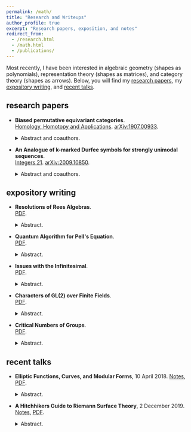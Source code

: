 ```yaml
---
permalink: /math/
title: "Research and Writeups"
author_profile: true
excerpt: "Research papers, exposition, and notes"
redirect_from: 
  - /research.html
  - /math.html
  - /publications/
---
```


Most recently, I have been interested in algebraic geometry (shapes as polynomials), representation theory (shapes as matrices), and category theory (shapes as arrows). 
Below, you will find my [research papers](#research-papers), my [expository writing](#expository-writing), and [recent talks](#recent-talks).

## research papers

* **Biased permutative equivariant categories**.  
[Homology, Homotopy and Applications](http://dx.doi.org/10.4310/HHA.2021.v23.n1.a6). [arXiv:1907.00933](https://arxiv.org/abs/1907.00933).
  <details>
  <summary>Abstract and coauthors.</summary>

    For a finite group $G$, we introduce the complete suboperad $\mathcal QG$ of the categorical $G$-Barratt-Eccles operad $\mathcal PG$. We prove that $\mathcal PG$ is not finitely generated, but $\mathcal QG$ is finitely generated and is a genuine $E_\infty$ $G$-operad (i.e., it is $N_\infty$ and includes all norms). For $G$ cyclic of order 2 or 3, we determine presentations of the object operad of $\mathcal QG$ and conclude with a discussion of algebras over $\mathcal QG$, which we call biased permutative equivariant categories. (With Kayleigh Bangs, Skye Binegar, Kyle Ormsby, Angélica M. Osorno, David Tamas-Parris, and Livia Xu.)
  </details>

* **An Analogue of k-marked Durfee symbols for strongly unimodal sequences**.  
[Integers 21](http://math.colgate.edu/~integers/vol21.html). [arXiv:2009.10850](https://arxiv.org/abs/2009.10850).  
  <details>
    <summary>Abstract and coauthors.</summary>
    
    In a seminal 2007 paper, Andrews introduced a class of combinatorial objects that generalize partitions called $k$-marked Durfee symbols. Multivariate rank generating functions for these objects have been shown by many to have interesting modularity properties at certain vectors of roots of unity. 
    Motivated by recent studies of rank generating functions for strongly unimodal sequences, we apply methods of Andrews to define an analogous class of combinatorial objects called k-marked strongly unimodal symbols that generalize strongly unimodal sequences. 
    We establish a multivariate rank generating function for these objects, which we study combinatorially. We conclude by discussing potential quantum modularity properties for this rank generating function at certain vectors of roots of unity. (With Savana Ammons, Laura Seaberg, and Holly Swisher.)
  </details>
  
## expository writing

* **Resolutions of Rees Algebras**.  
[PDF](/files/Kim_Young_Jin_2020_thesis.pdf).
  <details>
    <summary>Abstract.</summary>
    
    My undergraduate thesis, advised by Prof. [Irena Swanson](https://www.math.purdue.edu/~iswanso/).
    We relate the Rees algebra of an ideal $I$ to the syzygy of a graded module by looking at the minimal graded free resolutions of the ideal $I$ and trimming degree- $d$ strands of these resolutions, resulting in an upper bound on the Castelnuovo–Mumford regularity of $I^d$.
  </details>

* **Quantum Algorithm for Pell's Equation**.  
[PDF](/files/quantumwriteup.pdf).
  <details>
    <summary>Abstract.</summary>
    
  Expository notes on Hallgren's quantum algorithm for solving a quadratic diophantine equation (Pell's equation). Using a quantum Fourier transform over finitely generated abelian groups, Hallgren extended the Hidden Subgroup Problem to $\mathbb R$ and produced a quantum algorithm for Pell's equation that can be done in polynomial time. 
  </details>

* **Issues with the Infinitesimal**.  
[PDF](/files/InfinitesimalsPhil.pdf).  
  <details>
    <summary>Abstract.</summary>
  
   Notes on synthetic differential geometry and how basic results in calculus can be somewhat recovered using intuitionistic logic. Supervised by Prof. Kálmán Cziszter.
  </details>

* **Characters of GL(2) over Finite Fields**.  
[PDF](/files/quadratic_TNR.pdf).  
  <details>
    <summary>Abstract.</summary>

   Notes on complex representations of $GL(2, \mathbb F_p )$ and studying the characters of the group via the Principle Series representations, the Jacquet module of a representation, and the dimension of cuspidal representations. We then move onto exploring Whittaker models to count the number of characters of $GL(2, \mathbb F_p)$. These notes are based on a Paul Garrett writeup (https://www-users.cse.umn.edu/~garrett/m/repns/notes_2014-15/04_finite_GL2.pdf). 
  </details>

* **Critical Numbers of Groups**.  
[PDF](/files/Combi_Project.pdf).  
  <details>
    <summary>Abstract.</summary>

   Lagrange's four square theorem states that any positive integer $n$, we can find $x,y,z,w\in\mathbb N$ such that $x^2 + y^2 + z^2 + w^2 = n$. In other words, we can express $\mathbb Z^+$ as 4-fold sumset of $S$ where $S = \lbrace x^2\mid x\in\mathbb N\rbrace$. If $G$ is a group, the critical number of $G$ is defined to be the minimal integer $m$ such that any $m$-element subset $S\subset G$, we can express $G = hS$ for some positive integer $h$. Using Dyson transforms and the Erdős-Heilbronn conjecture, we compute the critical number of finite abelian groups of prime order.
  </details>
  
  
## recent talks
* **Elliptic Functions, Curves, and Modular Forms**, 10 April 2018.  [Notes](/files/elliptictalk.pdf), [PDF](/files/ellipticabstract.pdf).
  <details>
    <summary>Abstract.</summary>

   Elliptic functions are of an interest to many branches of mathematics. They have many
fascinating properties, have deep connections with combinatorics and number theory, and even
have a practical use in evaluating integrals and provide explicit solutions to certain differential
equations. In this talk, we will introduce the concept of elliptic functions and explore some of
their properties. This will give rise to a discussion about elliptic curves and their structure and
through this, we aim to motivate an elementary introduction to the theory of modular forms.
  </details>
 
* **A Hitchhikers Guide to Riemann Surface Theory**, 2 December 2019. [Notes](/files/rstalknotes.pdf), [PDF](/files/rstalkabstract.pdf).
  <details>
    <summary>Abstract.</summary>

   Riemann surfaces are one-dimensional complex manifolds and arise quite naturally as covering
spaces. Moreover, every compact Riemann surface is obtained from an algebraic equation! In
this talk, we go through basic examples and properties of Riemann surfaces, building up to
the Riemann-Hurwitz formula and the Riemann-Roch theorem. We will then show a few
applications of these results. If time permits, we may also discuss the Abel-Jacobi theorem.
Familiarity with complex analysis will be helpful, but will not be necessary. 
  </details>
